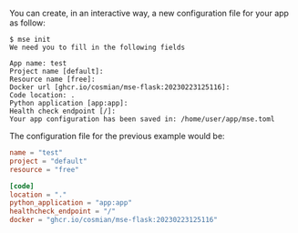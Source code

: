 You can create, in an interactive way, a new configuration file for your app as follow:

```console
$ mse init
We need you to fill in the following fields

App name: test
Project name [default]: 
Resource name [free]: 
Docker url [ghcr.io/cosmian/mse-flask:20230223125116]: 
Code location: .
Python application [app:app]: 
Health check endpoint [/]: 
Your app configuration has been saved in: /home/user/app/mse.toml
```

The configuration file for the previous example would be:

```toml
name = "test"
project = "default"
resource = "free"

[code]
location = "."
python_application = "app:app"
healthcheck_endpoint = "/"
docker = "ghcr.io/cosmian/mse-flask:20230223125116"
```